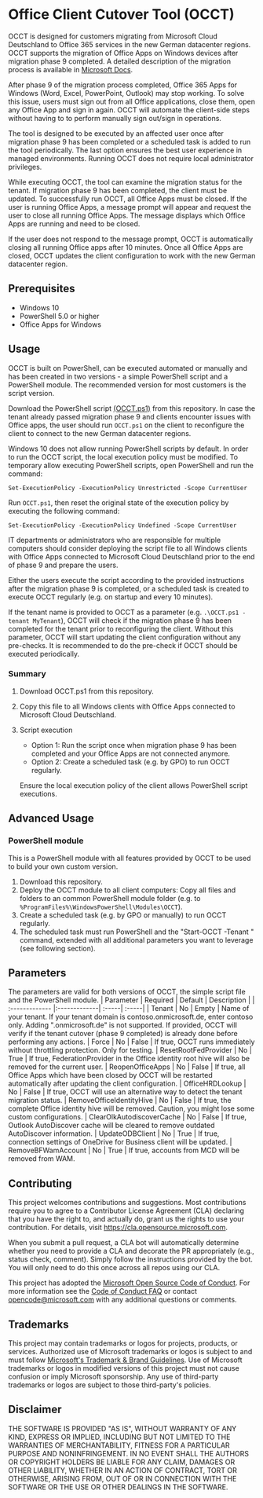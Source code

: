 # Office Client Cutover Tool (OCCT)
OCCT is designed for customers migrating from Microsoft Cloud Deutschland to Office 365 services in the new German datacenter regions. OCCT supports the migration of Office Apps on Windows devices after migration phase 9 completed. A detailed description of the migration process is available in [Microsoft Docs](https://docs.microsoft.com/en-us/microsoft-365/enterprise/ms-cloud-germany-transition?view=o365-worldwide).

After phase 9 of the migration process completed, Office 365 Apps for Windows (Word, Excel, PowerPoint, Outlook) may stop working. To solve this issue, users must sign out from all Office applications, close them, open any Office App and sign in again.
OCCT will automate the client-side steps without having to to perform manually sign out/sign in operations. 

The tool is designed to be executed by an affected user once after migration phase 9 has been completed or a scheduled task is added to run the tool periodically. The last option ensures the best user experience in managed environments. Running OCCT does not require local administrator privileges.

While executing OCCT, the tool can examine the migration status for the tenant. If migration phase 9 has been completed, the client must be updated. To successfully run OCCT, all Office Apps must be closed. If the user is running Office Apps, a message prompt will appear and request the user to close all running Office Apps. The message displays which Office Apps are running and need to be closed.

If the user does not respond to the message prompt, OCCT is automatically closing all running Office apps after 10 minutes. Once all Office Apps are closed, OCCT updates the client configuration to work with the new German datacenter region.

## Prerequisites
- Windows 10
- PowerShell 5.0 or higher
- Office Apps for Windows

## Usage
OCCT is built on PowerShell, can be executed automated or manually and has been created in two versions - a simple PowerShell script and a PowerShell module. The recommended version for most customers is the script version.

Download the PowerShell script [(OCCT.ps1)](https://raw.githubusercontent.com/microsoft/OCCT/main/OCCT.ps1) from this repository.
In case the tenant already passed migration phase 9 and clients encounter issues with Office apps, the user should run `OCCT.ps1` on the client to reconfigure the client to connect to the new German datacenter regions.

Windows 10 does not allow running PowerShell scripts by default. In order to run the OCCT script, the local execution policy must be modified.
To temporary allow executing PowerShell scripts, open PowerShell and run the command:

`Set-ExecutionPolicy -ExecutionPolicy Unrestricted -Scope CurrentUser`

Run `OCCT.ps1`, then reset the original state of the execution policy by executing the following command:

`Set-ExecutionPolicy -ExecutionPolicy Undefined -Scope CurrentUser`

IT departments or administrators who are responsible for multiple computers should consider deploying the script file to all Windows clients with Office Apps connected to Microsoft Cloud Deutschland prior to the end of phase 9 and prepare the users.

Either the users execute the script according to the provided instructions after the migration phase 9 is completed, or a scheduled task is created to execute OCCT regularly (e.g. on startup and every 10 minutes).

If the tenant name is provided to OCCT as a parameter (e.g. `.\OCCT.ps1 -tenant MyTenant`), OCCT will check if the migration phase 9 has been completed for the tenant prior to reconfiguring the client. Without this parameter, OCCT will start updating the client configuration without any pre-checks. It is recommended to do the pre-check if OCCT should be executed periodically.

### Summary
1. Download OCCT.ps1 from this repository.
2. Copy this file to all Windows clients with Office Apps connected to Microsoft Cloud Deutschland.
3. Script execution
    - Option 1: Run the script once when migration phase 9 has been completed and your Office Apps are not connected anymore.
    - Option 2: Create a scheduled task (e.g. by GPO) to run OCCT regularly. 

    Ensure the local execution policy of the client allows PowerShell script executions. 

## Advanced Usage
### PowerShell module
This is a PowerShell module with all features provided by OCCT to be used to build your own custom version.
1. Download this repository.
2. Deploy the OCCT module to all client computers: Copy all files and folders to an common PowerShell module folder (e.g. to `%ProgramFiles%\WindowsPowerShell\Modules\OCCT`).
3. Create a scheduled task (e.g. by GPO or manually) to run OCCT regularly.
4. The scheduled task must run PowerShell and the "Start-OCCT -Tenant <tenantname>" command, extended with all additional parameters you want to leverage (see following section).

## Parameters
The parameters are valid for both versions of OCCT, the simple script file and the PowerShell module.
| Parameter | Required | Default | Description |
| :------------- |:-------------| :-----| :-----|
| Tenant | No | Empty | Name of your tenant. If your tenant domain is contoso.onmicrosoft.de, enter contoso only. Adding ".onmicrosoft.de" is not supported. If provided, OCCT will verify if the tenant cutover (phase 9 completed) is already done before performing any actions.
| Force | No | False | If true, OCCT runs immediately without throttling protection. Only for testing.
| ResetRootFedProvider | No | True | If true, FederationProvider in the Office identity root hive will also be removed for the current user.
| ReopenOfficeApps | No | False | If true, all Office Apps which have been closed by OCCT will be restarted automatically after updating the client configuration.
| OfficeHRDLookup | No | False | If true, OCCT will use an alternative way to detect the tenant migration status.
| RemoveOfficeIdentityHive | No | False | If true, the complete Office identity hive will be removed. Caution, you might lose some custom configurations.
| ClearOlkAutodiscoverCache | No | False | If true, Outlook AutoDiscover cache will be cleared to remove outdated AutoDiscover information.
| UpdateODBClient | No | True | If true, connection settings of OneDrive for Business client will be updated.
| RemoveBFWamAccount | No | True | If true, accounts from MCD will be removed from WAM.

## Contributing
This project welcomes contributions and suggestions. Most contributions require you to agree to a
Contributor License Agreement (CLA) declaring that you have the right to, and actually do, grant us
the rights to use your contribution. For details, visit https://cla.opensource.microsoft.com.

When you submit a pull request, a CLA bot will automatically determine whether you need to provide
a CLA and decorate the PR appropriately (e.g., status check, comment). Simply follow the instructions
provided by the bot. You will only need to do this once across all repos using our CLA.

This project has adopted the [Microsoft Open Source Code of Conduct](https://opensource.microsoft.com/codeofconduct/).
For more information see the [Code of Conduct FAQ](https://opensource.microsoft.com/codeofconduct/faq/) or
contact [opencode@microsoft.com](mailto:opencode@microsoft.com) with any additional questions or comments.

## Trademarks
This project may contain trademarks or logos for projects, products, or services. Authorized use of Microsoft 
trademarks or logos is subject to and must follow 
[Microsoft's Trademark & Brand Guidelines](https://www.microsoft.com/en-us/legal/intellectualproperty/trademarks/usage/general).
Use of Microsoft trademarks or logos in modified versions of this project must not cause confusion or imply Microsoft sponsorship.
Any use of third-party trademarks or logos are subject to those third-party's policies.

## Disclaimer
THE SOFTWARE IS PROVIDED "AS IS", WITHOUT WARRANTY OF ANY KIND, EXPRESS OR
IMPLIED, INCLUDING BUT NOT LIMITED TO THE WARRANTIES OF MERCHANTABILITY,
FITNESS FOR A PARTICULAR PURPOSE AND NONINFRINGEMENT. IN NO EVENT SHALL THE
AUTHORS OR COPYRIGHT HOLDERS BE LIABLE FOR ANY CLAIM, DAMAGES OR OTHER
LIABILITY, WHETHER IN AN ACTION OF CONTRACT, TORT OR OTHERWISE, ARISING FROM,
OUT OF OR IN CONNECTION WITH THE SOFTWARE OR THE USE OR OTHER DEALINGS IN
THE SOFTWARE.